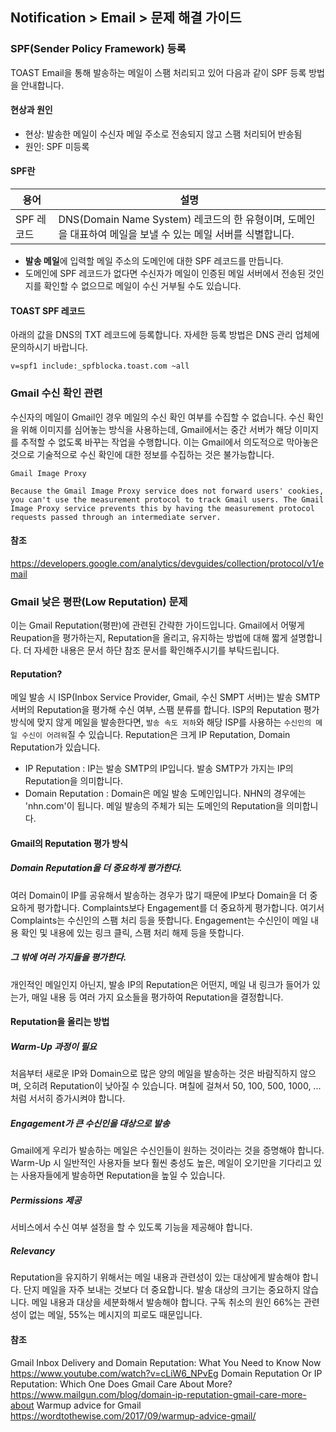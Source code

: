 ## Notification > Email > 문제 해결 가이드

### SPF(Sender Policy Framework) 등록
TOAST Email을 통해 발송하는 메일이 스팸 처리되고 있어 다음과 같이 SPF 등록 방법을 안내합니다.

#### 현상과 원인

* 현상: 발송한 메일이 수신자 메일 주소로 전송되지 않고 스팸 처리되어 반송됨
* 원인: SPF 미등록

#### SPF란
|용어|	설명|
|---|---|
|SPF 레코드|DNS(Domain Name System) 레코드의 한 유형이며, 도메인을 대표하여 메일을 보낼 수 있는 메일 서버를 식별합니다.|

* **발송 메일**에 입력할 메일 주소의 도메인에 대한 SPF 레코드를 만듭니다.
* 도메인에 SPF 레코드가 없다면 수신자가 메일이 인증된 메일 서버에서 전송된 것인지를 확인할 수 없으므로 메일이 수신 거부될 수도 있습니다.

#### TOAST SPF 레코드
아래의 값을 DNS의 TXT 레코드에 등록합니다. 자세한 등록 방법은 DNS 관리 업체에 문의하시기 바랍니다.
```
v=spf1 include:_spfblocka.toast.com ~all
```

### Gmail 수신 확인 관련

수신자의 메일이 Gmail인 경우 메일의 수신 확인 여부를 수집할 수 없습니다. 수신 확인을 위해 이미지를 심어놓는 방식을 사용하는데, Gmail에서는 중간 서버가 해당 이미지를 추적할 수 없도록 바꾸는 작업을 수행합니다. 이는 Gmail에서 의도적으로 막아놓은 것으로 기술적으로 수신 확인에 대한 정보를 수집하는 것은 불가능합니다. 

```
Gmail Image Proxy

Because the Gmail Image Proxy service does not forward users' cookies, you can't use the measurement protocol to track Gmail users. The Gmail Image Proxy service prevents this by having the measurement protocol requests passed through an intermediate server.
```

#### 참조
https://developers.google.com/analytics/devguides/collection/protocol/v1/email

### Gmail 낮은 평판(Low Reputation) 문제 

이는 Gmail Reputation(평판)에 관련된 간략한 가이드입니다.
Gmail에서 어떻게 Reupation을 평가하는지, Reputation을 올리고, 유지하는 방법에 대해 짧게 설명합니다.
더 자세한 내용은 문서 하단 참조 문서를 확인해주시기를 부탁드립니다.

#### Reputation?
메일 발송 시 ISP(Inbox Service Provider, Gmail, 수신 SMPT 서버)는 발송 SMTP 서버의 Reputation을 평가해 수신 여부, 스팸 분류를 합니다. ISP의 Reputation 평가 방식에 맞지 않게 메일을 발송한다면, `발송 속도 저하`와 해당 ISP를 사용하는 `수신인의 메일 수신이 어려워`질 수 있습니다.
Reputation은 크게 IP Reputation, Domain Reputation가 있습니다.
* IP Reputation :  IP는 발송 SMTP의 IP입니다. 발송 SMTP가 가지는 IP의 Reputation을 의미합니다.
* Domain Reputation : Domain은 메일 발송 도메인입니다. NHN의 경우에는 'nhn.com'이 됩니다. 메일 발송의 주체가 되는 도메인의 Reputation을 의미합니다.

#### Gmail의 Reputation 평가 방식
##### Domain Reputation을 더 중요하게 평가한다.
여러 Domain이 IP를 공유해서 발송하는 경우가 많기 때문에 IP보다 Domain을 더 중요하게 평가합니다. Complaints보다 Engagement를 더 중요하게 평가합니다. 여기서 Complaints는 수신인의 스팸 처리 등을 뜻합니다. Engagement는 수신인이 메일 내용 확인 및 내용에 있는 링크 클릭, 스팸 처리 해제 등을 뜻합니다.
##### 그 밖에 여러 가지들을 평가한다.
개인적인 메일인지 아닌지, 발송 IP의 Reputation은 어떤지, 메일 내 링크가 들어가 있는가, 매일 내용 등 여러 가지 요소들을 평가하여 Reputation을 결정합니다.

#### Reputation을 올리는 방법
##### Warm-Up 과정이 필요
처음부터 새로운 IP와 Domain으로 많은 양의 메일을 발송하는 것은 바람직하지 않으며, 오히려 Reputation이 낮아질 수 있습니다. 며칠에 걸쳐서 50, 100, 500, 1000, ...처럼 서서히 증가시켜야 합니다.
##### Engagement가 큰 수신인을 대상으로 발송
Gmail에게 우리가 발송하는 메일은 수신인들이 원하는 것이라는 것을 증명해야 합니다. Warm-Up 시 일반적인 사용자들 보다 훨씬 충성도 높은, 메일이 오기만을 기다리고 있는 사용자들에게 발송하면 Reputation을 높일 수 있습니다.
##### Permissions 제공
서비스에서 수신 여부 설정을 할 수 있도록 기능을 제공해야 합니다.
##### Relevancy
Reputation을 유지하기 위해서는 메일 내용과 관련성이 있는 대상에게 발송해야 합니다. 단지 메일을 자주 보내는 것보다 더 중요합니다. 발송 대상의 크기는 중요하지 않습니다. 메일 내용과 대상을 세분화해서 발송해야 합니다. 구독 취소의 원인 66%는 관련성이 없는 메일, 55%는 메시지의 피로도 때문입니다.

#### 참조
Gmail Inbox Delivery and Domain Reputation: What You Need to Know Now <Bronto>
https://www.youtube.com/watch?v=cLiW6_NPvEg
Domain Reputation Or IP Reputation: Which One Does Gmail Care About More? <Mailgun>
https://www.mailgun.com/blog/domain-ip-reputation-gmail-care-more-about
Warmup advice for Gmail <Word to the Wise>
https://wordtothewise.com/2017/09/warmup-advice-gmail/

